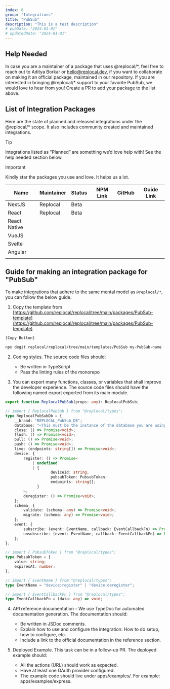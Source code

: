 ```yaml
---
index: 6
group: "Integrations"
title: "PubSub"
description: "This is a test description"
# pubDate: "2024-01-01"
# updatedDate: "2024-01-01"
---
```


## Help Needed

In case you are a maintainer of a package that uses @replocal/\*, feel free to reach out to Aditya Borkar or hello@replocal.dev, if you want to collaborate on making it an official package, maintained in our repository. If you are interested in bringing @replocal/\* support to your favorite PubSub, we would love to hear from you! Create a PR to add your package to the list above.

## List of Integration Packages

Here are the state of planned and released integrations under the @replocal/\* scope. It also includes community created and maintained integrations.

> [!TIP]
> Integrations listed as “Planned” are something we’d love help with! See the help needed section below.

> [!IMPORTANT]
> Kindly star the packages you use and love. It helps us a lot.

| Name         | Maintainer | Status | NPM Link | GitHub | Guide Link |
| ------------ | ---------- | ------ | -------- | ------ | ---------- |
| NextJS       | Replocal   | Beta   |          |        |            |
| React        | Replocal   | Beta   |          |        |            |
| React Native |            |        |          |        |            |
| VueJS        |            |        |          |        |            |
| Svelte       |            |        |          |        |            |
| Angular      |            |        |          |        |            |
|              |            |        |          |        |            |

## Guide for making an integration package for "PubSub"

To make integrations that adhere to the same mental model as `@replocal/*`, you can follow the below guide.

1. Copy the template from [https://github.com/replocal/replocal/tree/main/packages/PubSub-template](https://github.com/replocal/replocal/tree/main/packages/PubSub-template)

```bash
[Copy Button]

npx degit replocal/replocal/tree/main/templates/PubSub my-PubSub-name
```

2. Coding styles. The source code files should:

   - Be written in TypeScript
   - Pass the linting rules of the monorepo

3. You can export many functions, classes, or variables that shall improve the developer experience. The source code files should have the following named export exported from its main module.

```ts
export function ReplocalPubSub(props: any): ReplocalPubSub;

// import { ReplocalPubSub } from "@replocal/types";
type ReplocalPubSubDb = {
	__brand: "REPLOCAL_PubSub_DB";
	database: "<This must be the instance of the database you are using>";
	close: () => Promise<void>;
	flush: () => Promise<void>;
	pull: () => Promise<void>;
	push: () => Promise<void>;
	live: (endpoints: string[]) => Promise<void>;
	device: {
		register: () => Promise<
			| undefined
			| {
					deviceId: string;
					pubsubToken: PubsubToken;
					endpoints: string[];
			  }
		>;
		deregister: () => Promise<void>;
	};
	schema: {
		validate: (schema: any) => Promise<void>;
		migrate: (schema: any) => Promise<void>;
	};
	event: {
		subscribe: (event: EventName, callback: EventCallbackFn) => Promise<void>;
		unsubscribe: (event: EventName, callback: EventCallbackFn) => Promise<void>;
	};
};

// import { PubsubToken } from "@replocal/types";
type PubsubToken = {
	value: string;
	expiresAt: number;
};

// import { EventName } from "@replocal/types";
type EventName = "device:register" | "device:deregister";

// import { EventCallbackFn } from "@replocal/types";
type EventCallbackFn = (data: any) => void;
```

4. API reference documentation - We use TypeDoc for automated documentation generation. The documentation should:

   - Be written in JSDoc comments.
   - Explain how to use and configure the integration: How to do setup, how to configure, etc.
   - Include a link to the official documentation in the reference section.

5. Deployed Example. This task can be in a follow-up PR. The deployed example should:

   - All the actions (URL) should work as expected.
   - Have at least one OAuth provider configured.
   - The example code should live under apps/examples/<PubSub-name>. For example: apps/examples/express.
